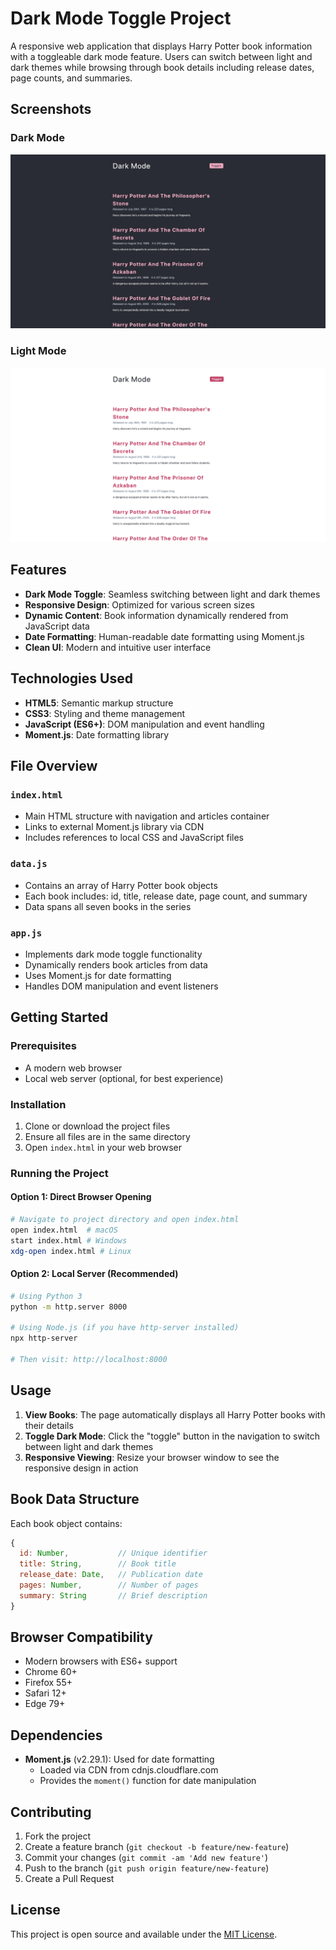 # Dark Mode Toggle Project

A responsive web application that displays Harry Potter book information with a toggleable dark mode feature. Users can switch between light and dark themes while browsing through book details including release dates, page counts, and summaries.

## Screenshots

### Dark Mode
![Homepage](screenshots/preview-dark.png)

### Light Mode
![Search Results](screenshots/preview-light.png)

## Features

- **Dark Mode Toggle**: Seamless switching between light and dark themes
- **Responsive Design**: Optimized for various screen sizes
- **Dynamic Content**: Book information dynamically rendered from JavaScript data
- **Date Formatting**: Human-readable date formatting using Moment.js
- **Clean UI**: Modern and intuitive user interface

## Technologies Used

- **HTML5**: Semantic markup structure
- **CSS3**: Styling and theme management
- **JavaScript (ES6+)**: DOM manipulation and event handling
- **Moment.js**: Date formatting library


## File Overview

### `index.html`
- Main HTML structure with navigation and articles container
- Links to external Moment.js library via CDN
- Includes references to local CSS and JavaScript files

### `data.js`
- Contains an array of Harry Potter book objects
- Each book includes: id, title, release date, page count, and summary
- Data spans all seven books in the series

### `app.js`
- Implements dark mode toggle functionality
- Dynamically renders book articles from data
- Uses Moment.js for date formatting
- Handles DOM manipulation and event listeners

## Getting Started

### Prerequisites
- A modern web browser
- Local web server (optional, for best experience)

### Installation

1. Clone or download the project files
2. Ensure all files are in the same directory
3. Open `index.html` in your web browser

### Running the Project

#### Option 1: Direct Browser Opening
```bash
# Navigate to project directory and open index.html
open index.html  # macOS
start index.html # Windows
xdg-open index.html # Linux
```

#### Option 2: Local Server (Recommended)
```bash
# Using Python 3
python -m http.server 8000

# Using Node.js (if you have http-server installed)
npx http-server

# Then visit: http://localhost:8000
```

## Usage

1. **View Books**: The page automatically displays all Harry Potter books with their details
2. **Toggle Dark Mode**: Click the "toggle" button in the navigation to switch between light and dark themes
3. **Responsive Viewing**: Resize your browser window to see the responsive design in action

## Book Data Structure

Each book object contains:
```javascript
{
  id: Number,           // Unique identifier
  title: String,        // Book title
  release_date: Date,   // Publication date
  pages: Number,        // Number of pages
  summary: String       // Brief description
}
```

## Browser Compatibility

- Modern browsers with ES6+ support
- Chrome 60+
- Firefox 55+
- Safari 12+
- Edge 79+

## Dependencies

- **Moment.js** (v2.29.1): Used for date formatting
  - Loaded via CDN from cdnjs.cloudflare.com
  - Provides the `moment()` function for date manipulation

## Contributing

1. Fork the project
2. Create a feature branch (`git checkout -b feature/new-feature`)
3. Commit your changes (`git commit -am 'Add new feature'`)
4. Push to the branch (`git push origin feature/new-feature`)
5. Create a Pull Request

## License

This project is open source and available under the [MIT License](LICENSE).